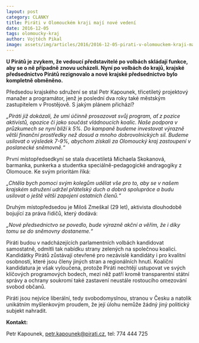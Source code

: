 ```yaml
---
layout: post
category: CLANKY
title: Piráti v Olomouckém kraji mají nové vedení
date: 2016-12-05
tags: olomoucky-kraj
author: Vojtěch Pikal
image: assets/img/articles/2016/2016-12-05-pirati-v-olomouckem-kraji-maji-nove-vedeni.jpg   #751x422 pixelu
---
```

**U Pirátů je zvykem, že vedoucí představitelé po volbách skládají funkce, aby se o ně případně znovu ucházeli. Nyní po volbách do krajů, krajské předsednictvo Pirátů rezignovalo a nové krajské předsednictvo bylo kompletně obměněno.**

Předsedou krajského sdružení se stal Petr Kapounek, třicetiletý projektový manažer a programátor, jenž je poslední dva roky také městským zastupitelem v Prostějově. S jakým plánem přichází?

*„Piráti již dokázali, že umí účinně prosazovat svůj program, ať z pozice aktivistů, opozice či jako součást vládnoucích koalic. Naše podpora v průzkumech se nyní blíží k 5%. Do kampaně budeme investovat výrazně větší finanční prostředky než dosud a mnoho dobrovolnických sil. Budeme usilovat o výsledek 7-9%, abychom získali za Olomoucký kraj zastoupení v poslanecké sněmovně.“*

První místopředsedkyní se stala dvacetiletá Michaela Skokanová, barmanka, punkerka a studentka speciálně-pedagogické andragogiky z Olomouce. Ke svým prioritám říká:

*„Chtěla bych pomoci svým kolegům udělat vše pro to, aby se v našem krajském sdružení udržel přátelský duch a dobrá spolupráce a budu usilovat o ještě větší zapojení ostatních členů.“*

Druhým místopředsedou je Miloš Zmeškal (29 let), aktivista dlouhodobě bojující za práva řidičů, který dodává:

*„Nové předsednictvo se povedlo, bude výrazně akční a věřím, že i díky tomu se do sněmovny dostaneme.“*

Piráti budou v nadcházejících parlamentních volbách kandidovat samostatně, odmítli tak nabídku strany zelených na společnou koalici. Kandidátky Pirátů zůstávají otevřené pro nezávislé kandidáty i pro kvalitní osobnosti, které jsou členy jiných stran a regionálních hnutí. Koaliční kandidatura je však vyloučena, protože Piráti nechtějí ustupovat ve svých klíčových programových bodech, mezi něž patří kromě transparentní státní správy a ochrany soukromí také zastavení neustále rostoucího omezování svobod občanů.

Piráti jsou nejvíce liberální, tedy svobodomyslnou, stranou v Česku a natolik unikátním myšlenkovým proudem, že její úlohu nemůže žádný jiný politický subjekt nahradit.

**Kontakt:**

Petr Kapounek, petr.kapounek@pirati.cz, tel: 774 444 725

